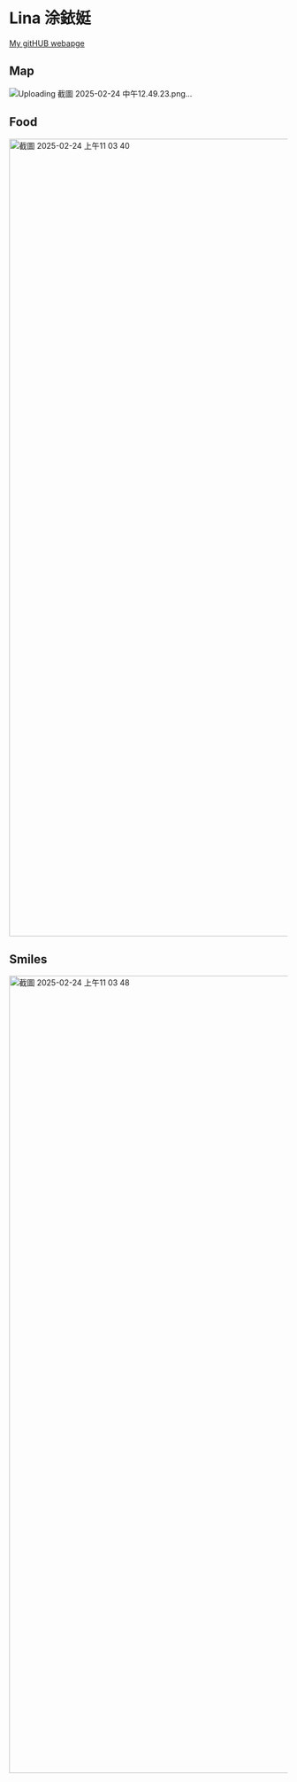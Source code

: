 
# Lina 涂銥娗

[My gitHUB webapge](https://github.com/tu702019)



## Map
![Uploading 截圖 2025-02-24 中午12.49.23.png…]()




## Food
<img width="1440" alt="截圖 2025-02-24 上午11 03 40" src="https://github.com/user-attachments/assets/975867a4-e155-4597-b4d0-3e34fc86ceb4" />




## Smiles
<img width="1440" alt="截圖 2025-02-24 上午11 03 48" src="https://github.com/user-attachments/assets/87e335bc-3e86-40b7-92b5-8f645252c63b" />




